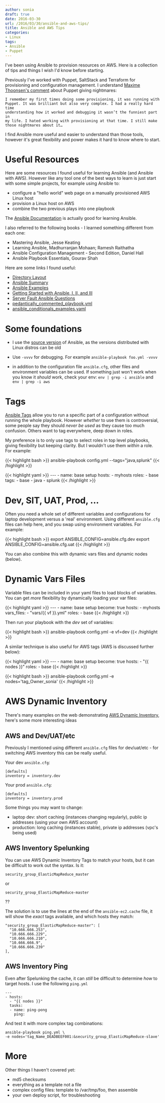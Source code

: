 ```yaml
---
author: sonia
draft: true
date: 2016-03-30
url: /2016/03/30/ansible-and-aws-tips/
title: Ansible and AWS Tips
categories:
- Linux
tags:
- Ansible
- Puppet
---
```


I've been using Ansible to provision resources on AWS. Here is a
collection of tips and things I wish I'd know before starting.

<!--more-->

Previously I've worked with Puppet, SaltStack and Terraform for
provisioning and configuration management. I understand [Maxime
Thoonsen's comment](https://www.theodo.fr/blog/2015/10/best-practices-to-build-great-ansible-playbooks/) about Puppet giving nightmares:

    I remember my first times doing some provisioning, it was running with
    Puppet. It was brilliant but also very complex. I had a really hard time
    understanding how it worked and debugging it wasn’t the funniest part in
    my life. I hated working with provisioning at that time. I still make
    those nightmares about it…

I find Ansible more useful and easier to understand than those tools,
however it's great flexibility and power makes it hard to know where to
start.

# Useful Resources

Here are some resources I found useful for learning Ansible (and Ansible
with AWS). However like any tool one of the best ways to learn is just
start with some simple projects, for example using Ansible to:

* configure a "hello world" web page on a manually provisioned AWS Linux host
* provision a Linux host on AWS
* combine the two previous plays into one playbook

The [Ansible Documentation](http://docs.ansible.com/ansible/index.html)
is actually good for learning Ansible.

I also referred to the following books - I learned something different
from each one:

* Mastering Ansible, Jesse Keating
* Learning Ansible, Madhurranjan Mohaan; Ramesh Raithatha
* Ansible Configuration Management - Second Edition, Daniel Hall
* Ansible Playbook Essentials, Gourav Shah

Here are some links I found useful:

* [Directory Layout](http://docs.ansible.com/ansible/playbooks_best_practices.html#directory-layout)
* [Ansible Summary](https://gist.github.com/klen/ff85fe443735afb2410d)
* [Ansible Examples](https://github.com/ansible/ansible-examples/)
* [Getting Started with Ansible, I, II, and
  III](http://tomoconnor.eu/blogish/getting-started-ansible/#.VkFVRqIwFHJ)
* [Server Fault Ansible
  Questions](http://serverfault.com/questions/tagged/ansible)
* [pedantically_commented_playbook.yml](https://gist.github.com/phred/2897937)
* [ansible_conditionals_examples.yaml](https://gist.github.com/marcusphi/6791404)

# Some foundations

* I use the [source
  version](http://docs.ansible.com/ansible/intro_installation.html#running-from-source) of Ansible, as the versions distributed with
  Linux distros can be old

* Use `-vvvv` for debugging. For example `ansible-playbook foo.yml
  -vvvv`

* in addition to the configuration file `ansible.cfg`, other files and
  environment variables can be used. If something just won't work when
  you know it *should* work, check your env: `env | grep -i ansible` and
  `env | grep -i aws`

# Tags

[Ansible Tags](http://docs.ansible.com/ansible/playbooks_tags.html) allow you
to run a specific part of a configuration without running the whole playbook.
However *whether* to use them is controversial, some people say they should
*never be used* as they cause too much confusion. Others want to tag
everywhere, deep down in roles.

My preference is to only use tags to select roles in top level
playbooks, giving flexibility but keeping clarity. But I wouldn't use
them *within* a role. For example:

{{< highlight bash >}}
    ansible-playbook config.yml --tags="java,splunk"
{{< /highlight >}}

{{< highlight yaml >}}
    ---
    - name: base setup
      hosts:
        - myhosts
      roles:
        - base
      tags:
        - base
        - java
        - splunk
{{< /highlight >}}

# Dev, SIT, UAT, Prod, ...

Often you need a whole set of different variables and configurations for laptop
development versus a 'real' environment.  Using different `ansible.cfg` files
can help here, and you swap using environment variables. For example:

{{< highlight bash >}}
    export ANSIBLE_CONFIG=ansible.cfg.dev
    export ANSIBLE_CONFIG=ansible.cfg.uat
{{< /highlight >}}

You can also combine this with dynamic vars files and dynamic nodes (below).

# Dynamic Vars Files

Variable files can be included in your yaml files to load blocks of variables.
You can get *more* flexibility by dynamically loading your var files:

{{< highlight yaml >}}
    ---
    - name: base setup
      become: true
      hosts:
        - myhosts
      vars_files:
        - "vars/{{ vf }}.yml"
      roles:
        - base
{{< /highlight >}}

Then run your playbook with the *dev* set of variables:

{{< highlight bash >}}
    ansible-playbook config.yml -e vf=dev
{{< /highlight >}}

A similar technique is also useful for AWS tags (AWS is discussed further below):

{{< highlight yaml >}}
    ---
    - name: base setup
      become: true
      hosts:
        - "{{ nodes }}"
      roles:
        - base
{{< /highlight >}}

{{< highlight bash >}}
    ansible-playbook config.yml -e nodes='tag_Owner_sonia'
{{< /highlight >}}

# AWS Dynamic Inventory

There's many examples on the web demonstrating [AWS Dynamic Inventory](http://docs.ansible.com/ansible/intro_dynamic_inventory.html#example-aws-ec2-external-inventory-script), here's some more interesting ideas

## AWS and Dev/UAT/etc

Previously I mentioned using different `ansible.cfg` files for dev/uat/etc -
for switching AWS inventory this can be really useful.

Your dev `ansible.cfg`:

    [defaults]
    inventory = inventory.dev

Your prod `ansible.cfg`:

    [defaults]
    inventory = inventory.prod

Some things you may want to change:

* laptop dev: short caching (instances changing regularly), public ip addresses (using your own AWS account)
* production: long caching (instances stable), private ip addresses (vpc's being used)

## AWS Inventory Spelunking

You can use AWS Dynamic Inventory Tags to match your hosts, but it can be
difficult to work out the syntax. Is it:

`security_group_ElasticMapReduce_master`

or

`security_group_ElasticMapReduce-master`

??

The solution is to use the lines at the end of the `ansible-ec2.cache` file, it will show the *exact* tags available, and which hosts they match:

    "security_group_ElasticMapReduce-master": [
      "10.666.666.253",
      "10.666.666.229",
      "10.666.666.210",
      "10.666.666.9",
      "10.666.666.239"
    ],

## AWS Inventory Ping

Even after Spelunking the cache, it can *still* be difficult to determine *how*
to target hosts. I use the following `ping.yml`

    ---
    - hosts:
      - "{{ nodes }}"
      tasks:
      - name: ping-pong
        ping:

And test it with more complex tag combinations:

    ansible-playbook ping.yml \
    -e nodes='tag_Name_DEADBEEF001:&security_group_ElasticMapReduce-slave'

# More

Other things I haven't covered yet:

* md5 checksums
* everything as a template not a file
* complex config files: template to /var/tmp/foo, then assemble
* your own deploy script, for troubleshooting

